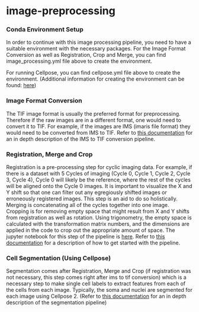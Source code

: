 # image-preprocessing

### Conda Environment Setup

In order to continue with this image processing pipeline, you need to have a suitable environment with the necessary packages. 
For the Image Format Conversion as well as Registration, Crop and Merge, you can find image_processing.yml file above to create the environment. 

For running Cellpose, you can find cellpose.yml file above to create the environment.
(Additional information for creating the environment can be found: [here](https://conda.io/projects/conda/en/latest/user-guide/tasks/manage-environments.html))

### Image Format Conversion

The TIF image format is usually the preferred format for preprocessing. Therefore if the raw images are in a different format, one would need to convert it to TIF.
For example, if the images are IMS (imaris file format) they would need to be converted from IMS to TIF.
Refer to [this documentation](https://docs.google.com/document/d/1O-mWoCaFsKmQY7QfEU1NhL3cyS8SfPCvKUoiIK5zcQQ/edit) for an in depth description of the IMS to TIF conversion pipeline.


### Registration, Merge and Crop 

Registration is a pre-processing step for cyclic imaging data. 
For example, if there is a dataset with 5 Cycles of imaging (Cycle 0, Cycle 1, Cycle 2, Cycle 3, Cycle 4), Cycle 0 will likely be the reference, where the rest of the cycles will be aligned onto the Cycle 0 images. 
It is important to visualize the X and Y shift so that one can filter out any egregiously shifted images or erroneously registered images. This step is an aid to do so holistically. 
Merging is concatenating all of the cycles together into one image. 
Cropping is for removing empty space that might result from X and Y shifts from registration as well as rotation. Using trigonometry, the empty space is calculated with the transformation matrix numbers, and the dimensions are applied in the code to crop out the appropriate amount of space. 
The jupyter notebook for this step of the pipeline is [here](https://github.com/fraenkel-lab/image-preprocessing/tree/main/Registration_Crop_Merge). Refer to [this documentation](https://docs.google.com/document/d/1J2-apRoWXOqydC1ti-lHzeWqLtRXN-iLLmPUX5jge3c/edit) for a description of how to get started with the pipeline.


### Cell Segmentation (Using Cellpose) 
Segmentation comes after Registration, Merge and Crop (if registration was not necessary, this step comes right after ims to tif conversion) which is a necessary step to make single cell labels to extract features from each of the cells from each image. Typically, the soma and nuclei are segmented for each image using Cellpose 2. (Refer to [this documentation](https://docs.google.com/document/d/1Hv0edCc2tVscYzYVikYOnAQ2kpr2FL43yKQp3d3ghVw/edit) for an in depth description of the segmentation pipeline)
